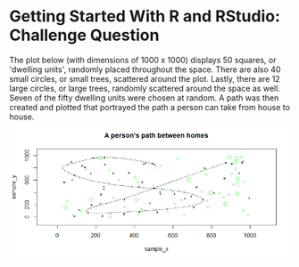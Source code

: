 # Getting Started With R and RStudio: Challenge Question
The plot below (with dimensions of 1000 x 1000) displays 50 squares, or 'dwelling units', randomly placed throughout the space. There are also 40 small circles, or small trees, scattered around the plot. Lastly, there are 12 large circles, or large trees, randomly scattered around the space as well. Seven of the fifty dwelling units were chosen at random. A path was then created and plotted that portrayed the path a person can take from house to house. 
![](plot.png)
